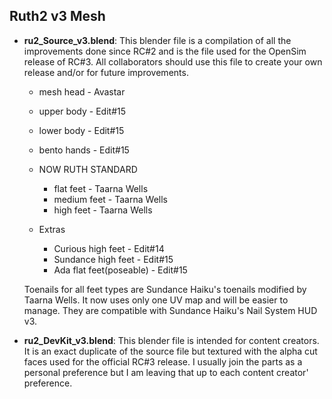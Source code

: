 ## Ruth2 v3 Mesh

* **ru2_Source_v3.blend**: This blender file is a compilation of all the
  improvements done since RC#2 and is the file used for the OpenSim release
  of RC#3. All collaborators should use this file to create your own release
  and/or for future improvements.

  * mesh head				- Avastar
  * upper body 				- Edit#15
  * lower body				- Edit#15
  * bento hands				- Edit#15

  * NOW RUTH STANDARD
    * flat feet				- Taarna Wells
    * medium feet			- Taarna Wells
    * high feet				- Taarna Wells

  * Extras
    * Curious high feet 		- Edit#14
    * Sundance high feet 		- Edit#15
    * Ada flat feet(poseable)		- Edit#15

  Toenails for all feet types are Sundance Haiku's toenails modified by
  Taarna Wells. It now uses only one UV map and will be easier to manage.
  They are compatible with Sundance Haiku's Nail System HUD v3.

* **ru2_DevKit_v3.blend**: This blender file is intended for content creators.
  It is an exact duplicate of the source file but textured with the alpha cut
  faces used for the official RC#3 release. I usually join the parts as a
  personal preference but I am leaving that up to each content creator'
  preference.
